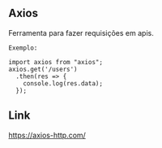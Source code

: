 ## Axios 
Ferramenta para fazer requisições em apis.

```
Exemplo:

import axios from "axios";
axios.get('/users')
  .then(res => {
    console.log(res.data);
  });

```

## Link
https://axios-http.com/